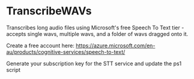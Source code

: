 # TranscribeWAVs
Transcribes long audio files using Microsoft's free Speech To Text tier - accepts single wavs, multiple wavs, and a folder of wavs dragged onto it.

Create a free account here: https://azure.microsoft.com/en-au/products/cognitive-services/speech-to-text/

Generate your subscription key for the STT service and update the ps1 script
